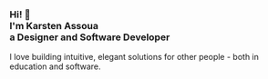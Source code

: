 <h3>Hi! 👋<br>I'm Karsten Assoua<br>a Designer and Software Developer</h3>
I love building intuitive, elegant solutions for other people - both in education and software.

<!-- Lots of thanks to Steven Ajulu for the template! --> 
<!-- Lots of thanks to Steven Ajulu for the template! --> 
<!-- BLOG-POST-LIST:END -->
